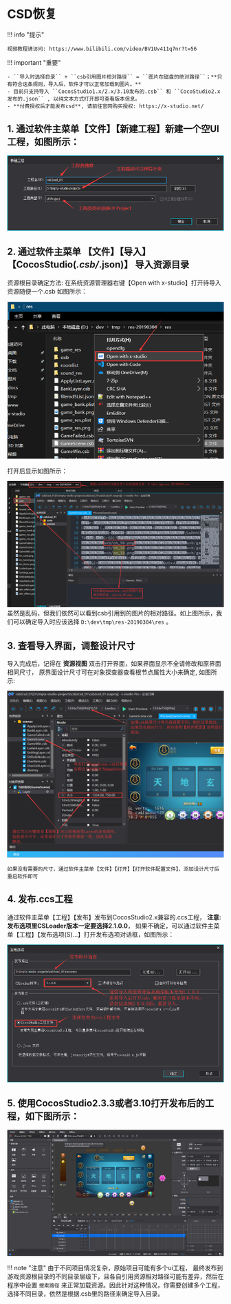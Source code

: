 # CSD恢复

!!! info "提示"

    视频教程请访问: https://www.bilibili.com/video/BV1Uv411q7nr?t=56

!!! important "重要"

    - ``导入时选择目录`` + ``csb引用图片相对路径`` = ``图片在磁盘的绝对路径``；**只有符合这条规则，导入后，软件才可以正常加载到图片。**
    - 目前只支持导入 ``CocosStudio1.x/2.x/3.10发布的.csb`` 和 ``CocoStudio2.x发布的.json`` , 以纯文本方式打开即可查看版本信息。
    - **付费授权后才能发布csd**, 请前往官网购买授权: https://x-studio.net/

## 1. 通过软件主菜单【文件】【新建工程】新建一个空UI工程，如图所示：

   ![image](../assets/images/c3s2_01.png)

## 2. 通过软件主菜单 【文件】【导入】【CocosStudio(*.csb/*.json)】 导入资源目录

   资源根目录确定方法: 在系统资源管理器右键【Open with x-studio】打开待导入资源随便一个.csb
   如图所示：

   ![image](../assets/images/c3s2_02a.png)

   打开后显示如图所示：

   ![image](../assets/images/c3s2_02b.png)
   虽然是乱码，但我们依然可以看到csb引用到的图片的相对路径。如上图所示，我们可以确定导入时应该选择
   ``D:\dev\tmp\res-20190304\res`` 。

## 3. 查看导入界面，调整设计尺寸

   导入完成后，记得在 **资源视图** 双击打开界面，如果界面显示不全请修改和原界面相同尺寸，
   原界面设计尺寸可在对象探查器查看根节点属性大小来确定, 如图所示:

   ![image](../assets/images/c3s2_03.png)

   ``如果没有需要的尺寸，通过软件主菜单【文件】【打开】【打开软件配置文件】，添加设计尺寸后重启软件即可``

## 4. 发布.ccs工程
   通过软件主菜单【工程】【发布】发布到CocosStudio2.x兼容的.ccs工程，
   **注意: 发布选项里CSLoader版本一定要选择2.1.0.0**，
   如果不确定，可以通过软件主菜单【工程】【发布选项(S)...】打开发布选项对话框，如图所示：

   ![image](../assets/images/c3s2_04.png)

## 5. 使用CocosStudio2.3.3或者3.10打开发布后的工程，如下图所示：

   ![image](../assets/images/c3s2_05.png)

!!! note "注意"
    由于不同项目情况复杂，原始项目可能有多个ui工程， 最终发布到游戏资源根目录的不同目录层级下，且各自引用资源相对路径可能有差异，然后在程序中设置 `搜索路径` 来正常加载资源。因此针对这种情况，你需要创建多个工程，选择不同目录，依然是根据.csb里的路径来确定导入目录。
